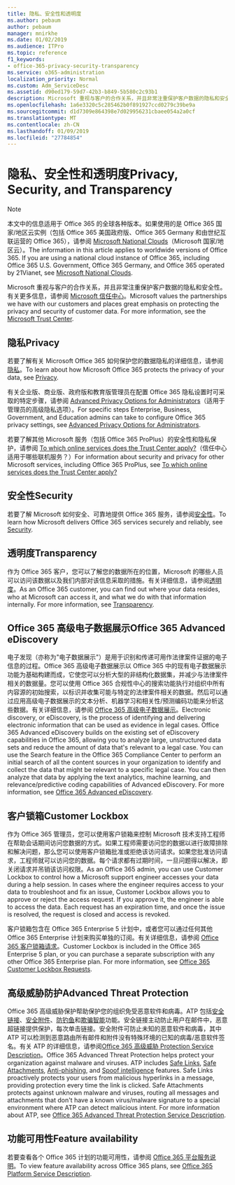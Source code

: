 ```yaml
---
title: 隐私、安全性和透明度
ms.author: pebaum
author: pebaum
manager: mnirkhe
ms.date: 01/02/2019
ms.audience: ITPro
ms.topic: reference
f1_keywords:
- office-365-privacy-security-transparency
ms.service: o365-administration
localization_priority: Normal
ms.custom: Adm_ServiceDesc
ms.assetid: d90ed179-59d7-42b3-b849-5b580c2c93b1
description: Microsoft 重视与客户的合作关系，并且非常注重保护客户数据的隐私和安全性。有关更多信息，请参阅 Microsoft 信任中心。
ms.openlocfilehash: 1a6e3320c5c285462b0f891927ccd0279c39be9a
ms.sourcegitcommit: d1d7309e864398e7d029956231cbaee054a2a0cf
ms.translationtype: MT
ms.contentlocale: zh-CN
ms.lasthandoff: 01/09/2019
ms.locfileid: "27784854"
---
```

# <a name="privacy-security-and-transparency"></a><span data-ttu-id="4fbca-104">隐私、安全性和透明度</span><span class="sxs-lookup"><span data-stu-id="4fbca-104">Privacy, Security, and Transparency</span></span>

> [!NOTE]
> <span data-ttu-id="4fbca-p102">本文中的信息适用于 Office 365 的全球各种版本。如果使用的是 Office 365 国家/地区云实例（包括 Office 365 美国政府版、Office 365 Germany 和由世纪互联运营的 Office 365），请参阅 [Microsoft National Clouds](https://go.microsoft.com/fwlink/?linkid=841582)（Microsoft 国家/地区云）。</span><span class="sxs-lookup"><span data-stu-id="4fbca-p102">The information in this article applies to worldwide versions of Office 365. If you are using a national cloud instance of Office 365, including Office 365 U.S. Government, Office 365 Germany, and Office 365 operated by 21Vianet, see [Microsoft National Clouds](https://go.microsoft.com/fwlink/?linkid=841582).</span></span> 
  
<span data-ttu-id="4fbca-p103">Microsoft 重视与客户的合作关系，并且非常注重保护客户数据的隐私和安全性。有关更多信息，请参阅 [Microsoft 信任中心](http://go.microsoft.com/fwlink/?LinkID=717951&amp;clcid=0x409)。</span><span class="sxs-lookup"><span data-stu-id="4fbca-p103">Microsoft values the partnerships we have with our customers and places great emphasis on protecting the privacy and security of customer data. For more information, see the [Microsoft Trust Center](http://go.microsoft.com/fwlink/?LinkID=717951&amp;clcid=0x409).</span></span>
  
## <a name="privacy"></a><span data-ttu-id="4fbca-109">隐私</span><span class="sxs-lookup"><span data-stu-id="4fbca-109">Privacy</span></span>

<span data-ttu-id="4fbca-110">若要了解有关 Microsoft Office 365 如何保护您的数据隐私的详细信息，请参阅[隐私](http://go.microsoft.com/fwlink/?LinkID=717953&amp;clcid=0x409)。</span><span class="sxs-lookup"><span data-stu-id="4fbca-110">To learn about how Microsoft Office 365 protects the privacy of your data, see [Privacy](http://go.microsoft.com/fwlink/?LinkID=717953&amp;clcid=0x409).</span></span> 
  
<span data-ttu-id="4fbca-111">有关企业版、商业版、政府版和教育版管理员在配置 Office 365 隐私设置时可采取的特定步骤，请参阅 [Advanced Privacy Options for Administrators](https://go.microsoft.com/fwlink/p/?LinkID=285202)（适用于管理员的高级隐私选项）。</span><span class="sxs-lookup"><span data-stu-id="4fbca-111">For specific steps Enterprise, Business, Government, and Education admins can take to configure Office 365 privacy settings, see [Advanced Privacy Options for Administrators](https://go.microsoft.com/fwlink/p/?LinkID=285202).</span></span>
  
<span data-ttu-id="4fbca-112">若要了解其他 Microsoft 服务（包括 Office 365 ProPlus）的安全性和隐私保护，请参阅 [To which online services does the Trust Center apply?](https://go.microsoft.com/fwlink/p/?LinkID=281962)（信任中心适用于哪些联机服务？）</span><span class="sxs-lookup"><span data-stu-id="4fbca-112">For information about security and privacy for other Microsoft services, including Office 365 ProPlus, see [To which online services does the Trust Center apply?](https://go.microsoft.com/fwlink/p/?LinkID=281962)</span></span>
  
## <a name="security"></a><span data-ttu-id="4fbca-113">安全性</span><span class="sxs-lookup"><span data-stu-id="4fbca-113">Security</span></span>

<span data-ttu-id="4fbca-114">若要了解 Microsoft 如何安全、可靠地提供 Office 365 服务，请参阅[安全性](http://go.microsoft.com/fwlink/?LinkID=717954&amp;clcid=0x409)。</span><span class="sxs-lookup"><span data-stu-id="4fbca-114">To learn how Microsoft delivers Office 365 services securely and reliably, see [Security](http://go.microsoft.com/fwlink/?LinkID=717954&amp;clcid=0x409).</span></span>
  
## <a name="transparency"></a><span data-ttu-id="4fbca-115">透明度</span><span class="sxs-lookup"><span data-stu-id="4fbca-115">Transparency</span></span>

<span data-ttu-id="4fbca-p104">作为 Office 365 客户，您可以了解您的数据所在的位置，Microsoft 的哪些人员可以访问该数据以及我们内部对该信息采取的措施。有关详细信息，请参阅[透明度](http://go.microsoft.com/fwlink/?LinkID=717955&amp;clcid=0x409)。</span><span class="sxs-lookup"><span data-stu-id="4fbca-p104">As an Office 365 customer, you can find out where your data resides, who at Microsoft can access it, and what we do with that information internally. For more information, see [Transparency](http://go.microsoft.com/fwlink/?LinkID=717955&amp;clcid=0x409).</span></span>
  
## <a name="office-365-advanced-ediscovery"></a><span data-ttu-id="4fbca-118">Office 365 高级电子数据展示</span><span class="sxs-lookup"><span data-stu-id="4fbca-118">Office 365 Advanced eDiscovery</span></span>

<span data-ttu-id="4fbca-p105">电子发现（亦称为"电子数据展示"）是用于识别和传递可用作法律案件证据的电子信息的过程。Office 365 高级电子数据展示以 Office 365 中的现有电子数据展示功能为基础构建而成，它使您可以分析大型的非结构化数据集，并减少与法律案件相关的数据量。您可以使用 Office 365 合规性中心的搜索功能执行对组织中所有内容源的初始搜索，以标识并收集可能与特定的法律案件相关的数据。然后可以通过应用高级电子数据展示的文本分析、机器学习和相关性/预测编码功能来分析这些数据。有关详细信息，请参阅 [Office 365 高级电子数据展示](http://go.microsoft.com/fwlink/?LinkID=717971&amp;clcid=0x409)。</span><span class="sxs-lookup"><span data-stu-id="4fbca-p105">Electronic discovery, or eDiscovery, is the process of identifying and delivering electronic information that can be used as evidence in legal cases. Office 365 Advanced eDiscovery builds on the existing set of eDiscovery capabilities in Office 365, allowing you to analyze large, unstructured data sets and reduce the amount of data that's relevant to a legal case. You can use the Search feature in the Office 365 Compliance Center to perform an initial search of all the content sources in your organization to identify and collect the data that might be relevant to a specific legal case. You can then analyze that data by applying the text analytics, machine learning, and relevance/predictive coding capabilities of Advanced eDiscovery. For more information, see [Office 365 Advanced eDiscovery](http://go.microsoft.com/fwlink/?LinkID=717971&amp;clcid=0x409).</span></span>
  
## <a name="customer-lockbox"></a><span data-ttu-id="4fbca-124">客户锁箱</span><span class="sxs-lookup"><span data-stu-id="4fbca-124">Customer Lockbox</span></span>

<span data-ttu-id="4fbca-p106">作为 Office 365 管理员，您可以使用客户锁箱来控制 Microsoft 技术支持工程师在帮助会话期间访问您数据的方式。如果工程师需要访问您的数据以进行故障排除和解决问题，那么您可以使用客户锁箱批准或拒绝该访问请求。如果您批准访问请求，工程师就可以访问您的数据。每个请求都有过期时间，一旦问题得以解决，即关闭请求并吊销该访问权限。</span><span class="sxs-lookup"><span data-stu-id="4fbca-p106">As an Office 365 admin, you can use Customer Lockbox to control how a Microsoft support engineer accesses your data during a help session. In cases where the engineer requires access to your data to troubleshoot and fix an issue, Customer Lockbox allows you to approve or reject the access request. If you approve it, the engineer is able to access the data. Each request has an expiration time, and once the issue is resolved, the request is closed and access is revoked.</span></span>
  
<span data-ttu-id="4fbca-p107">客户锁箱包含在 Office 365 Enterprise 5 计划中，或者您可以通过任何其他 Office 365 Enterprise 计划来购买单独的订阅。有关详细信息，请参阅 [Office 365 客户锁箱请求](http://go.microsoft.com/fwlink/?LinkID=717969&amp;clcid=0x409)。</span><span class="sxs-lookup"><span data-stu-id="4fbca-p107">Customer Lockbox is included in the Office 365 Enterprise 5 plan, or you can purchase a separate subscription with any other Office 365 Enterprise plan. For more information, see [Office 365 Customer Lockbox Requests](http://go.microsoft.com/fwlink/?LinkID=717969&amp;clcid=0x409).</span></span>
  
## <a name="advanced-threat-protection"></a><span data-ttu-id="4fbca-131">高级威胁防护</span><span class="sxs-lookup"><span data-stu-id="4fbca-131">Advanced Threat Protection</span></span>

<span data-ttu-id="4fbca-p108">Office 365 高级威胁保护帮助保护您的组织免受恶意软件和病毒。ATP 包括[安全链接](https://docs.microsoft.com/office365/securitycompliance/atp-safe-links)、[安全附件](https://docs.microsoft.com/office365/securitycompliance/atp-safe-attachments)、[防钓鱼](https://docs.microsoft.com/office365/securitycompliance/atp-anti-phishing)和[欺骗智能](https://docs.microsoft.com/office365/securitycompliance/learn-about-spoof-intelligence)功能。安全链接主动防止用户在邮件中，恶意超链接提供保护，每次单击链接。安全附件可防止未知的恶意软件和病毒，其中 ATP 可以检测到恶意路由所有邮件和附件没有特殊环境的已知的病毒/恶意软件签名。有关 ATP 的详细信息，请参阅[Office 365 高级威胁 Protection Service Description](../office-365-advanced-threat-protection-service-description.md)。</span><span class="sxs-lookup"><span data-stu-id="4fbca-p108">Office 365 Advanced Threat Protection helps protect your organization against malware and viruses. ATP includes [Safe Links](https://docs.microsoft.com/office365/securitycompliance/atp-safe-links), [Safe Attachments](https://docs.microsoft.com/office365/securitycompliance/atp-safe-attachments), [Anti-phishing](https://docs.microsoft.com/office365/securitycompliance/atp-anti-phishing), and [Spoof intelligence](https://docs.microsoft.com/office365/securitycompliance/learn-about-spoof-intelligence) features. Safe Links proactively protects your users from malicious hyperlinks in a message, providing protection every time the link is clicked. Safe Attachments protects against unknown malware and viruses, routing all messages and attachments that don't have a known virus/malware signature to a special environment where ATP can detect malicious intent. For more information about ATP, see [Office 365 Advanced Threat Protection Service Description](../office-365-advanced-threat-protection-service-description.md).</span></span>
  
## <a name="feature-availability"></a><span data-ttu-id="4fbca-137">功能可用性</span><span class="sxs-lookup"><span data-stu-id="4fbca-137">Feature availability</span></span>

<span data-ttu-id="4fbca-138">若要查看各个 Office 365 计划的功能可用性，请参阅 [Office 365 平台服务说明](https://technet.microsoft.com/en-us/library/office-365-platform-service-description.aspx)。</span><span class="sxs-lookup"><span data-stu-id="4fbca-138">To view feature availability across Office 365 plans, see [Office 365 Platform Service Description](https://technet.microsoft.com/en-us/library/office-365-platform-service-description.aspx).</span></span>
  

